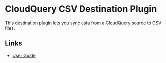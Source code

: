 # CloudQuery CSV Destination Plugin

This destination plugin lets you sync data from a CloudQuery source to CSV files.

## Links

- [User Guide](https://docs.cloudquery.io/docs/plugins/destinations/csv/overview)